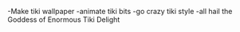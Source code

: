 -Make tiki wallpaper
-animate tiki bits
-go crazy tiki style
-all hail the Goddess of Enormous Tiki Delight
